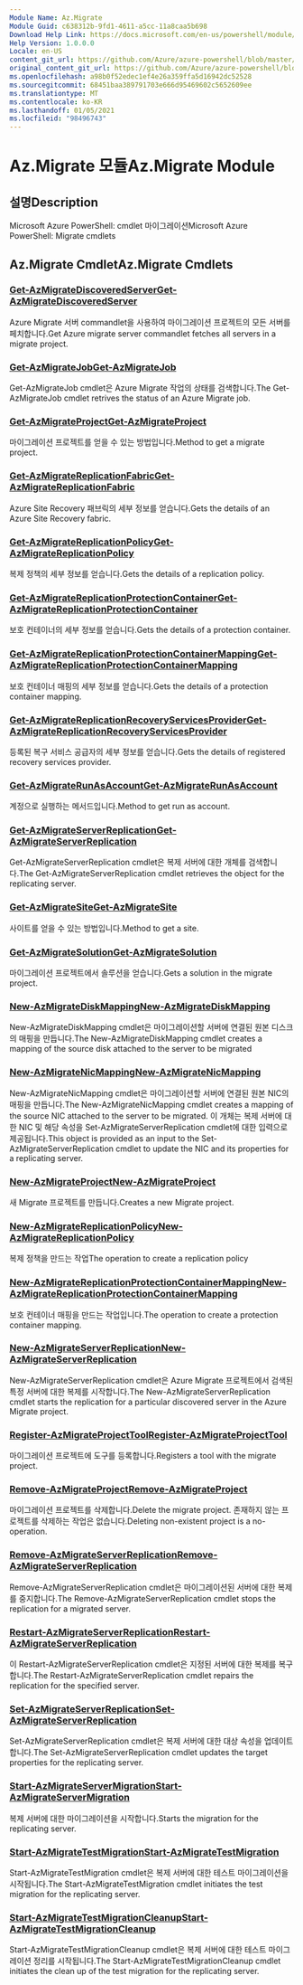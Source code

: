 ```yaml
---
Module Name: Az.Migrate
Module Guid: c638312b-9fd1-4611-a5cc-11a8caa5b698
Download Help Link: https://docs.microsoft.com/en-us/powershell/module/az.migrate
Help Version: 1.0.0.0
Locale: en-US
content_git_url: https://github.com/Azure/azure-powershell/blob/master/src/Migrate/help/Az.Migrate.md
original_content_git_url: https://github.com/Azure/azure-powershell/blob/master/src/Migrate/help/Az.Migrate.md
ms.openlocfilehash: a98b0f52edec1ef4e26a359ffa5d16942dc52528
ms.sourcegitcommit: 68451baa389791703e666d95469602c5652609ee
ms.translationtype: MT
ms.contentlocale: ko-KR
ms.lasthandoff: 01/05/2021
ms.locfileid: "98496743"
---
```

# <span data-ttu-id="d6ffc-101">Az.Migrate 모듈</span><span class="sxs-lookup"><span data-stu-id="d6ffc-101">Az.Migrate Module</span></span>
## <span data-ttu-id="d6ffc-102">설명</span><span class="sxs-lookup"><span data-stu-id="d6ffc-102">Description</span></span>
<span data-ttu-id="d6ffc-103">Microsoft Azure PowerShell: cmdlet 마이그레이션</span><span class="sxs-lookup"><span data-stu-id="d6ffc-103">Microsoft Azure PowerShell: Migrate cmdlets</span></span>

## <span data-ttu-id="d6ffc-104">Az.Migrate Cmdlet</span><span class="sxs-lookup"><span data-stu-id="d6ffc-104">Az.Migrate Cmdlets</span></span>
### [<span data-ttu-id="d6ffc-105">Get-AzMigrateDiscoveredServer</span><span class="sxs-lookup"><span data-stu-id="d6ffc-105">Get-AzMigrateDiscoveredServer</span></span>](Get-AzMigrateDiscoveredServer.md)
<span data-ttu-id="d6ffc-106">Azure Migrate 서버 commandlet을 사용하여 마이그레이션 프로젝트의 모든 서버를 페치합니다.</span><span class="sxs-lookup"><span data-stu-id="d6ffc-106">Get Azure migrate server commandlet fetches all servers in a migrate project.</span></span>

### [<span data-ttu-id="d6ffc-107">Get-AzMigrateJob</span><span class="sxs-lookup"><span data-stu-id="d6ffc-107">Get-AzMigrateJob</span></span>](Get-AzMigrateJob.md)
<span data-ttu-id="d6ffc-108">Get-AzMigrateJob cmdlet은 Azure Migrate 작업의 상태를 검색합니다.</span><span class="sxs-lookup"><span data-stu-id="d6ffc-108">The Get-AzMigrateJob cmdlet retrives the status of an Azure Migrate job.</span></span>

### [<span data-ttu-id="d6ffc-109">Get-AzMigrateProject</span><span class="sxs-lookup"><span data-stu-id="d6ffc-109">Get-AzMigrateProject</span></span>](Get-AzMigrateProject.md)
<span data-ttu-id="d6ffc-110">마이그레이션 프로젝트를 얻을 수 있는 방법입니다.</span><span class="sxs-lookup"><span data-stu-id="d6ffc-110">Method to get a migrate project.</span></span>

### [<span data-ttu-id="d6ffc-111">Get-AzMigrateReplicationFabric</span><span class="sxs-lookup"><span data-stu-id="d6ffc-111">Get-AzMigrateReplicationFabric</span></span>](Get-AzMigrateReplicationFabric.md)
<span data-ttu-id="d6ffc-112">Azure Site Recovery 패브릭의 세부 정보를 얻습니다.</span><span class="sxs-lookup"><span data-stu-id="d6ffc-112">Gets the details of an Azure Site Recovery fabric.</span></span>

### [<span data-ttu-id="d6ffc-113">Get-AzMigrateReplicationPolicy</span><span class="sxs-lookup"><span data-stu-id="d6ffc-113">Get-AzMigrateReplicationPolicy</span></span>](Get-AzMigrateReplicationPolicy.md)
<span data-ttu-id="d6ffc-114">복제 정책의 세부 정보를 얻습니다.</span><span class="sxs-lookup"><span data-stu-id="d6ffc-114">Gets the details of a replication policy.</span></span>

### [<span data-ttu-id="d6ffc-115">Get-AzMigrateReplicationProtectionContainer</span><span class="sxs-lookup"><span data-stu-id="d6ffc-115">Get-AzMigrateReplicationProtectionContainer</span></span>](Get-AzMigrateReplicationProtectionContainer.md)
<span data-ttu-id="d6ffc-116">보호 컨테이너의 세부 정보를 얻습니다.</span><span class="sxs-lookup"><span data-stu-id="d6ffc-116">Gets the details of a protection container.</span></span>

### [<span data-ttu-id="d6ffc-117">Get-AzMigrateReplicationProtectionContainerMapping</span><span class="sxs-lookup"><span data-stu-id="d6ffc-117">Get-AzMigrateReplicationProtectionContainerMapping</span></span>](Get-AzMigrateReplicationProtectionContainerMapping.md)
<span data-ttu-id="d6ffc-118">보호 컨테이너 매핑의 세부 정보를 얻습니다.</span><span class="sxs-lookup"><span data-stu-id="d6ffc-118">Gets the details of a protection container mapping.</span></span>

### [<span data-ttu-id="d6ffc-119">Get-AzMigrateReplicationRecoveryServicesProvider</span><span class="sxs-lookup"><span data-stu-id="d6ffc-119">Get-AzMigrateReplicationRecoveryServicesProvider</span></span>](Get-AzMigrateReplicationRecoveryServicesProvider.md)
<span data-ttu-id="d6ffc-120">등록된 복구 서비스 공급자의 세부 정보를 얻습니다.</span><span class="sxs-lookup"><span data-stu-id="d6ffc-120">Gets the details of registered recovery services provider.</span></span>

### [<span data-ttu-id="d6ffc-121">Get-AzMigrateRunAsAccount</span><span class="sxs-lookup"><span data-stu-id="d6ffc-121">Get-AzMigrateRunAsAccount</span></span>](Get-AzMigrateRunAsAccount.md)
<span data-ttu-id="d6ffc-122">계정으로 실행하는 메서드입니다.</span><span class="sxs-lookup"><span data-stu-id="d6ffc-122">Method to get run as account.</span></span>

### [<span data-ttu-id="d6ffc-123">Get-AzMigrateServerReplication</span><span class="sxs-lookup"><span data-stu-id="d6ffc-123">Get-AzMigrateServerReplication</span></span>](Get-AzMigrateServerReplication.md)
<span data-ttu-id="d6ffc-124">Get-AzMigrateServerReplication cmdlet은 복제 서버에 대한 개체를 검색합니다.</span><span class="sxs-lookup"><span data-stu-id="d6ffc-124">The Get-AzMigrateServerReplication cmdlet retrieves the object for the replicating server.</span></span>

### [<span data-ttu-id="d6ffc-125">Get-AzMigrateSite</span><span class="sxs-lookup"><span data-stu-id="d6ffc-125">Get-AzMigrateSite</span></span>](Get-AzMigrateSite.md)
<span data-ttu-id="d6ffc-126">사이트를 얻을 수 있는 방법입니다.</span><span class="sxs-lookup"><span data-stu-id="d6ffc-126">Method to get a site.</span></span>

### [<span data-ttu-id="d6ffc-127">Get-AzMigrateSolution</span><span class="sxs-lookup"><span data-stu-id="d6ffc-127">Get-AzMigrateSolution</span></span>](Get-AzMigrateSolution.md)
<span data-ttu-id="d6ffc-128">마이그레이션 프로젝트에서 솔루션을 얻습니다.</span><span class="sxs-lookup"><span data-stu-id="d6ffc-128">Gets a solution in the migrate project.</span></span>

### [<span data-ttu-id="d6ffc-129">New-AzMigrateDiskMapping</span><span class="sxs-lookup"><span data-stu-id="d6ffc-129">New-AzMigrateDiskMapping</span></span>](New-AzMigrateDiskMapping.md)
<span data-ttu-id="d6ffc-130">New-AzMigrateDiskMapping cmdlet은 마이그레이션할 서버에 연결된 원본 디스크의 매핑을 만듭니다.</span><span class="sxs-lookup"><span data-stu-id="d6ffc-130">The New-AzMigrateDiskMapping cmdlet creates a mapping of the source disk attached to the server to be migrated</span></span>

### [<span data-ttu-id="d6ffc-131">New-AzMigrateNicMapping</span><span class="sxs-lookup"><span data-stu-id="d6ffc-131">New-AzMigrateNicMapping</span></span>](New-AzMigrateNicMapping.md)
<span data-ttu-id="d6ffc-132">New-AzMigrateNicMapping cmdlet은 마이그레이션할 서버에 연결된 원본 NIC의 매핑을 만듭니다.</span><span class="sxs-lookup"><span data-stu-id="d6ffc-132">The New-AzMigrateNicMapping cmdlet creates a mapping of the source NIC attached to the server to be migrated.</span></span>
<span data-ttu-id="d6ffc-133">이 개체는 복제 서버에 대한 NIC 및 해당 속성을 Set-AzMigrateServerReplication cmdlet에 대한 입력으로 제공됩니다.</span><span class="sxs-lookup"><span data-stu-id="d6ffc-133">This object is provided as an input to the Set-AzMigrateServerReplication cmdlet to update the NIC and its properties for a replicating server.</span></span>

### [<span data-ttu-id="d6ffc-134">New-AzMigrateProject</span><span class="sxs-lookup"><span data-stu-id="d6ffc-134">New-AzMigrateProject</span></span>](New-AzMigrateProject.md)
<span data-ttu-id="d6ffc-135">새 Migrate 프로젝트를 만듭니다.</span><span class="sxs-lookup"><span data-stu-id="d6ffc-135">Creates a new Migrate project.</span></span>

### [<span data-ttu-id="d6ffc-136">New-AzMigrateReplicationPolicy</span><span class="sxs-lookup"><span data-stu-id="d6ffc-136">New-AzMigrateReplicationPolicy</span></span>](New-AzMigrateReplicationPolicy.md)
<span data-ttu-id="d6ffc-137">복제 정책을 만드는 작업</span><span class="sxs-lookup"><span data-stu-id="d6ffc-137">The operation to create a replication policy</span></span>

### [<span data-ttu-id="d6ffc-138">New-AzMigrateReplicationProtectionContainerMapping</span><span class="sxs-lookup"><span data-stu-id="d6ffc-138">New-AzMigrateReplicationProtectionContainerMapping</span></span>](New-AzMigrateReplicationProtectionContainerMapping.md)
<span data-ttu-id="d6ffc-139">보호 컨테이너 매핑을 만드는 작업입니다.</span><span class="sxs-lookup"><span data-stu-id="d6ffc-139">The operation to create a protection container mapping.</span></span>

### [<span data-ttu-id="d6ffc-140">New-AzMigrateServerReplication</span><span class="sxs-lookup"><span data-stu-id="d6ffc-140">New-AzMigrateServerReplication</span></span>](New-AzMigrateServerReplication.md)
<span data-ttu-id="d6ffc-141">New-AzMigrateServerReplication cmdlet은 Azure Migrate 프로젝트에서 검색된 특정 서버에 대한 복제를 시작합니다.</span><span class="sxs-lookup"><span data-stu-id="d6ffc-141">The New-AzMigrateServerReplication cmdlet starts the replication for a particular discovered server in the Azure Migrate project.</span></span>

### [<span data-ttu-id="d6ffc-142">Register-AzMigrateProjectTool</span><span class="sxs-lookup"><span data-stu-id="d6ffc-142">Register-AzMigrateProjectTool</span></span>](Register-AzMigrateProjectTool.md)
<span data-ttu-id="d6ffc-143">마이그레이션 프로젝트에 도구를 등록합니다.</span><span class="sxs-lookup"><span data-stu-id="d6ffc-143">Registers a tool with the migrate project.</span></span>

### [<span data-ttu-id="d6ffc-144">Remove-AzMigrateProject</span><span class="sxs-lookup"><span data-stu-id="d6ffc-144">Remove-AzMigrateProject</span></span>](Remove-AzMigrateProject.md)
<span data-ttu-id="d6ffc-145">마이그레이션 프로젝트를 삭제합니다.</span><span class="sxs-lookup"><span data-stu-id="d6ffc-145">Delete the migrate project.</span></span>
<span data-ttu-id="d6ffc-146">존재하지 않는 프로젝트를 삭제하는 작업은 없습니다.</span><span class="sxs-lookup"><span data-stu-id="d6ffc-146">Deleting non-existent project is a no-operation.</span></span>

### [<span data-ttu-id="d6ffc-147">Remove-AzMigrateServerReplication</span><span class="sxs-lookup"><span data-stu-id="d6ffc-147">Remove-AzMigrateServerReplication</span></span>](Remove-AzMigrateServerReplication.md)
<span data-ttu-id="d6ffc-148">Remove-AzMigrateServerReplication cmdlet은 마이그레이션된 서버에 대한 복제를 중지합니다.</span><span class="sxs-lookup"><span data-stu-id="d6ffc-148">The Remove-AzMigrateServerReplication cmdlet stops the replication for a migrated server.</span></span>

### [<span data-ttu-id="d6ffc-149">Restart-AzMigrateServerReplication</span><span class="sxs-lookup"><span data-stu-id="d6ffc-149">Restart-AzMigrateServerReplication</span></span>](Restart-AzMigrateServerReplication.md)
<span data-ttu-id="d6ffc-150">이 Restart-AzMigrateServerReplication cmdlet은 지정된 서버에 대한 복제를 복구합니다.</span><span class="sxs-lookup"><span data-stu-id="d6ffc-150">The Restart-AzMigrateServerReplication cmdlet repairs the replication for the specified server.</span></span>

### [<span data-ttu-id="d6ffc-151">Set-AzMigrateServerReplication</span><span class="sxs-lookup"><span data-stu-id="d6ffc-151">Set-AzMigrateServerReplication</span></span>](Set-AzMigrateServerReplication.md)
<span data-ttu-id="d6ffc-152">Set-AzMigrateServerReplication cmdlet은 복제 서버에 대한 대상 속성을 업데이트합니다.</span><span class="sxs-lookup"><span data-stu-id="d6ffc-152">The Set-AzMigrateServerReplication cmdlet updates the target properties for the replicating server.</span></span>

### [<span data-ttu-id="d6ffc-153">Start-AzMigrateServerMigration</span><span class="sxs-lookup"><span data-stu-id="d6ffc-153">Start-AzMigrateServerMigration</span></span>](Start-AzMigrateServerMigration.md)
<span data-ttu-id="d6ffc-154">복제 서버에 대한 마이그레이션을 시작합니다.</span><span class="sxs-lookup"><span data-stu-id="d6ffc-154">Starts the migration for the replicating server.</span></span>

### [<span data-ttu-id="d6ffc-155">Start-AzMigrateTestMigration</span><span class="sxs-lookup"><span data-stu-id="d6ffc-155">Start-AzMigrateTestMigration</span></span>](Start-AzMigrateTestMigration.md)
<span data-ttu-id="d6ffc-156">Start-AzMigrateTestMigration cmdlet은 복제 서버에 대한 테스트 마이그레이션을 시작됩니다.</span><span class="sxs-lookup"><span data-stu-id="d6ffc-156">The Start-AzMigrateTestMigration cmdlet initiates the test migration for the replicating server.</span></span>

### [<span data-ttu-id="d6ffc-157">Start-AzMigrateTestMigrationCleanup</span><span class="sxs-lookup"><span data-stu-id="d6ffc-157">Start-AzMigrateTestMigrationCleanup</span></span>](Start-AzMigrateTestMigrationCleanup.md)
<span data-ttu-id="d6ffc-158">Start-AzMigrateTestMigrationCleanup cmdlet은 복제 서버에 대한 테스트 마이그레이션 정리를 시작됩니다.</span><span class="sxs-lookup"><span data-stu-id="d6ffc-158">The Start-AzMigrateTestMigrationCleanup cmdlet initiates the clean up of the test migration for the replicating server.</span></span>

